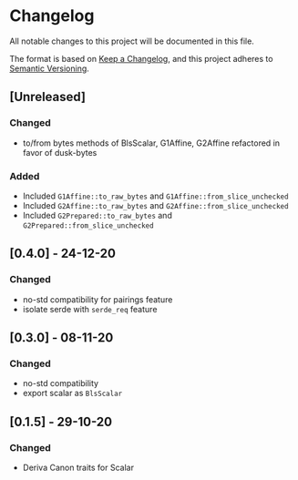 # Changelog

All notable changes to this project will be documented in this file.

The format is based on [Keep a Changelog](https://keepachangelog.com/en/1.0.0/),
and this project adheres to [Semantic Versioning](https://semver.org/spec/v2.0.0.html).

## [Unreleased]

### Changed
- to/from bytes methods of BlsScalar, G1Affine, G2Affine refactored in favor of dusk-bytes
### Added
- Included `G1Affine::to_raw_bytes` and `G1Affine::from_slice_unchecked`
- Included `G2Affine::to_raw_bytes` and `G2Affine::from_slice_unchecked`
- Included `G2Prepared::to_raw_bytes` and `G2Prepared::from_slice_unchecked`

## [0.4.0] - 24-12-20
### Changed
- no-std compatibility for pairings feature
- isolate serde with `serde_req` feature

## [0.3.0] - 08-11-20
### Changed
- no-std compatibility
- export scalar as `BlsScalar`

## [0.1.5] - 29-10-20
### Changed
- Deriva Canon traits for Scalar
